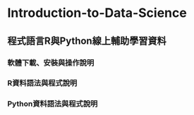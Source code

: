 # Introduction-to-Data-Science
## 程式語言R與Python線上輔助學習資料

### 軟體下載、安裝與操作說明
### R資料語法與程式說明
### Python資料語法與程式說明
